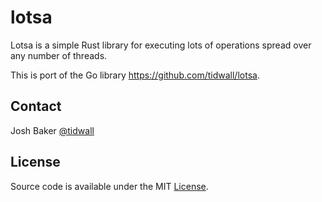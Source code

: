 # lotsa

Lotsa is a simple Rust library for executing lots of operations spread over any number of threads.

This is port of the Go library https://github.com/tidwall/lotsa.

## Contact

Josh Baker [@tidwall](http://twitter.com/tidwall)

## License

Source code is available under the MIT [License](/LICENSE).
